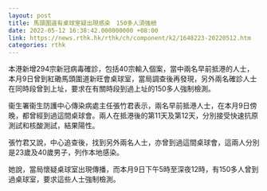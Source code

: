 ```yaml
---
layout: post
title: 馬頭圍道有桌球室疑出現感染　150多人須強檢
date: 2022-05-12 16:38:42.000000000 +08:00
link: https://news.rthk.hk/rthk/ch/component/k2/1648223-20220512.htm
categories: rthk
---
```


本港新增294宗新冠病毒確診，包括40宗輸入個案，當中兩名早前抵港的人士，本月9日曾到紅磡馬頭圍道新旺會桌球室，當局調查後再發現，另外兩名確診人士在同時段曾到上址，要求在有關時段到過上址的150多人強制檢測。

衞生署衞生防護中心傳染病處主任張竹君表示，兩名早前抵港人士，在本月9日傍晚，都曾經到過這間桌球會。兩人在抵港後的第11天及第12天，分別接受快速抗原測試和核酸測試，結果陽性。

張竹君又說，中心追查後，找到另外兩名人士，亦曾到過這間桌球會，這兩人分別是23歲及40歲男子，列作本地感染。

她說，當局懷疑桌球室出現傳播，而本月9日下午5時至深夜12時，有150多人曾到過桌球室，要求這些人士強制檢測。
